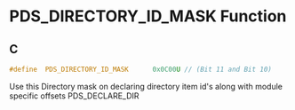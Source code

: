 # PDS_DIRECTORY_ID_MASK Function

## C

```c
#define  PDS_DIRECTORY_ID_MASK      0x0C00U // (Bit 11 and Bit 10)
```

Use this Directory mask on declaring directory item id's along with module specific offsets
PDS_DECLARE_DIR

